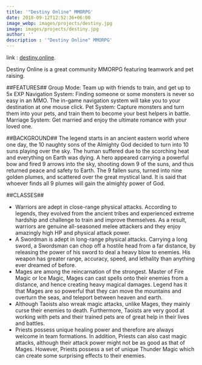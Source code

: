 ```yaml
---
title: '"Destiny Online" MMORPG'
date: 2018-09-12T12:52:36+06:00
image_webp: images/projects/destiny.jpg
image: images/projects/destiny.jpg
author: ''
description : '"Destiny Online" MMORPG'
---
```

link : [destiny.online]( https://destiny.enjoymmo.com).


Destiny Online is a great community MMORPG featuring teamwork and pet raising. 

##FEATURES##
Group Mode: Team up with friends to train, and get up to 5x EXP
Navigation System: Finding someone or some monsters is never so easy in an MMO. The in-game navigation system will take you to your destination at one mouse click.
Pet System: Capture monsters and turn them into your pets, and train them to become your best helpers in battle.
Marriage System: Get married and enjoy the ultimate romance with your loved one.

##BACKGROUND##
The legend starts in an ancient eastern world where one day, the 10 naughty sons of the Almighty God decided to turn into 10 suns playing over the sky. The human suffered due to the scorching heat and everything on Earth was dying. A hero appeared carrying a powerful bow and fired 9 arrows into the sky, shooting down 9 of the suns, and thus returned peace and safety to Earth. The 9 fallen suns, turned into nine golden plumes, and scattered over the great mystical land. It is said that whoever finds all 9 plumes will gain the almighty power of God. 

##CLASSES##
- Warriors are adept in close-range physical attacks. According to legends, they evolved from the ancient tribes and experienced extreme hardship and challenge to train and improve themselves. As a result, warriors are genuine all-seasoned melee attackers and they enjoy amazingly high HP and physical attack power. 
- A Swordman is adept in long-range physical attacks. Carrying a long sword, a Swordsman can chop off a hostile head from a far distance, by releasing the power of his sword to deal a heavy blow to enemies. His weapon has greater range, accuracy, speed, and lethality than anything ever dreamed of before. 
- Mages are among the reincarnation of the strongest. Master of Fire Magic or Ice Magic, Mages can cast spells onto their enemies from a distance, and hence creating heavy magical damages. Legend has it that Mages are so powerful that they can move the mountains and overturn the seas, and teleport between heaven and earth. 
- Although Taoists also wreak magic attacks, unlike Mages, they mainly curse their enemies to death. Furthermore, Taoists are very good at working with pets and their trained pets are of great help in their lives and battles. 
- Priests possess unique healing power and therefore are always welcome in team formations. In addition, Priests can also cast magic attacks, although their attack power might not be as good as that of Mages. However, Priests possess a set of unique Thunder Magic which can create some surprising effects to their enemies. 